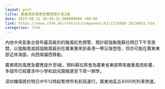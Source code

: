 ```yaml
---
layout: post
title: 廣東將防風應急響應提升至I級
date: 2023-08-31 20:49:31.000000000 +08:00
link: https://news.rthk.hk/rthk/ch/component/k2/1716088-20230831.htm
categories: rthk
---
```


內地中央氣象台發布最高級別的颱風紅色預警，預計超強颱風蘇拉明日下午至夜間，以強颱風或超強颱風級別在廣東惠來到香港一帶沿海登陸，但亦可能在廣東東部近岸海面，向西南偏西移動。

廣東將防風應急響應提升至I級，預料蘇拉將會為廣東省東部帶來嚴重風雨影響，多個市已經要求中小學和幼兒園推遲至下周一開學。

深圳機場將於明日中午12時起暫停所有航班運行。廣東地區近4000列列車停運。

